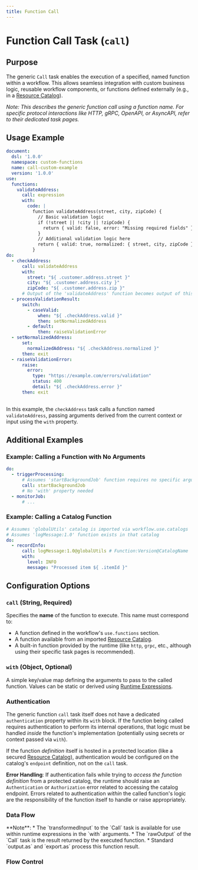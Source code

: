 ```yaml
---
title: Function Call
---
```

<!-- Examples are validated -->

# Function Call Task (`call`)

## Purpose

The generic `Call` task enables the execution of a specified, named function within a workflow. This allows seamless integration with custom business logic, reusable workflow components, or functions defined externally (e.g., in a [Resource Catalog](dsl-resource-catalog.md)).

*Note: This describes the generic function call using a function name. For specific protocol interactions like HTTP, gRPC, OpenAPI, or AsyncAPI, refer to their dedicated task pages.*

## Usage Example

```yaml
document:
  dsl: '1.0.0'
  namespace: custom-functions
  name: call-custom-example
  version: '1.0.0'
use:
  functions:
    validateAddress:
      call: expression
      with:
        code: |
          function validateAddress(street, city, zipCode) {
            // Basic validation logic
            if (!street || !city || !zipCode) {
              return { valid: false, error: "Missing required fields" };
            }
            // Additional validation logic here
            return { valid: true, normalized: { street, city, zipCode } };
          }
do:
  - checkAddress:
      call: validateAddress
      with:
        street: "${ .customer.address.street }"
        city: "${ .customer.address.city }"
        zipCode: "${ .customer.address.zip }"
      # Output of the 'validateAddress' function becomes output of this task
  - processValidationResult:
      switch:
        - caseValid:
            when: "${ .checkAddress.valid }"
            then: setNormalizedAddress
        - default:
            then: raiseValidationError
  - setNormalizedAddress:
      set:
        normalizedAddress: "${ .checkAddress.normalized }"
      then: exit
  - raiseValidationError:
      raise:
        error:
          type: "https://example.com/errors/validation"
          status: 400
          detail: "${ .checkAddress.error }"
      then: exit
          
```

In this example, the `checkAddress` task calls a function named `validateAddress`, passing arguments derived from the current context or input using the `with` property.

## Additional Examples

### Example: Calling a Function with No Arguments

```yaml
do:
  - triggerProcessing:
      # Assumes 'startBackgroundJob' function requires no specific arguments
      call: startBackgroundJob 
      # No 'with' property needed
  - monitorJob:
      # ...
```

### Example: Calling a Catalog Function

```yaml
# Assumes 'globalUtils' catalog is imported via workflow.use.catalogs
# Assumes 'logMessage:1.0' function exists in that catalog
do:
  - recordInfo:
      call: logMessage:1.0@globalUtils # Function:Version@CatalogName
      with:
        level: INFO
        message: "Processed item ${ .itemId }"
```

## Configuration Options

### `call` (String, Required)

Specifies the **name** of the function to execute. This name must correspond to:

*   A function defined in the workflow's `use.functions` section.
*   A function available from an imported [Resource Catalog](dsl-resource-catalog.md).
*   A built-in function provided by the runtime (like `http`, `grpc`, etc., although using their specific task pages is recommended).

### `with` (Object, Optional)

A simple key/value map defining the arguments to pass to the called function. Values can be static or derived using [Runtime Expressions](dsl-runtime-expressions.md).

### Authentication

The generic function `call` task itself does not have a dedicated `authentication` property within its `with` block. If the function being called requires authentication to perform its internal operations, that logic must be handled *inside* the function's implementation (potentially using secrets or context passed via `with`).

If the function *definition* itself is hosted in a protected location (like a secured [Resource Catalog](dsl-resource-catalog.md)), authentication would be configured on the catalog's `endpoint` definition, not on the `call` task.

**Error Handling**: If authentication fails while trying to *access the function definition* from a protected catalog, the runtime should raise an `Authentication` or `Authorization` error related to accessing the catalog endpoint. Errors related to authentication *within* the called function's logic are the responsibility of the function itself to handle or raise appropriately.

### Data Flow
<include from="_common-task-data-flow.md" element-id="common-data-flow"/>
**Note**:
*   The `transformedInput` to the `Call` task is available for use within runtime expressions in the `with` arguments.
*   The `rawOutput` of the `Call` task is the result returned by the executed function.
*   Standard `output.as` and `export.as` process this function result.

### Flow Control
<include from="_common-task-flow_control.md" element-id="common-flow-control"/> 
